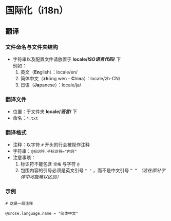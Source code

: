 # 国际化（i18n）
## 翻译
### 文件命名与文件夹结构  
- 字符串以及配置文件请放置于 **locale/*ISO语言代码*/** 下  
  例如：  
  1. 英文（**En**glish）：locale/en/
  2. 简体中文（**zh**ōng wén - **C**hi**n**a）：locale/zh-CN/
  3. 日语（**Ja**panese）：locale/ja/

### 翻译文件
- 位置：于文件夹 **locale/*语言*/** 下  
- 命名：`*.txt`

### 翻译格式
- 注释：以字符 `#` 开头的行会被视作注释  
- 字符串：`@标识符.子标识符="内容"`  
- 注意事项：  
  1. 标识符不能包含 `空格` 与字符 `@`   
  2. 包围内容的引号必须是英文引号 `" "` ，而不是中文引号 `“ ”` *（这在部分字体中可能难以区别）*  

### 示例
```
# 这是一段注释

@srose.language.name = "简体中文"
```